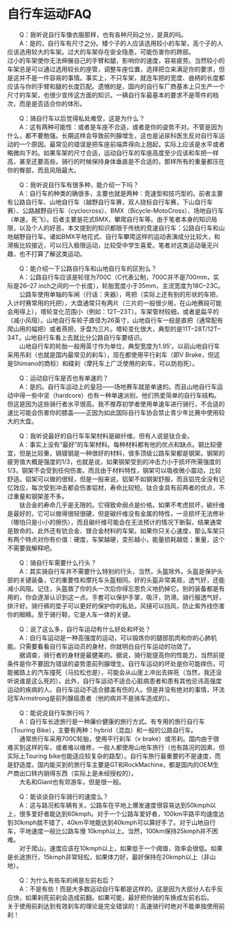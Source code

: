 # 自行车运动FAQ
  
&emsp;&emsp;Q：我听说自行车像衣服那样，也有各种尺码之分，是真的吗。  
&emsp;&emsp;A：是的，自行车有尺寸之分。矮个子的人应该选用较小的车架，高个子的人应该选用较大的车架。过大的车架存在安全隐患，可能伤害你的跨部。  
过小的车架使你无法伸展自己的手臂和腿，影响你的速度，容易疲劳。当然较小的车架总是可以通过选用较长的座管，调整车座位置，选择把立来满足你的要求，但是这并不是一件容易的事情。事实上，不只车架，就连车把的宽度、曲柄的长度都应该与你的手臂和腿的长度匹配。遗憾的是，国内的自行车厂商基本上只生产一个尺寸的车架，也很少宣传这方面的知识。一辆自行车最基本的要求不是零件的档次，而是是否适合你的体形。  
  
&emsp;&emsp;Q：骑自行车以后觉得私处难受，这是为什么？  
&emsp;&emsp;A：这有两种可能性：或者是车座不合适，或者是你的姿势不对。不管是因为什么，都不要勉强。长期这样会导致前列腺增生，这也是泌尿科医生反对自行车运动的一个原因。最常见的错误是把车座前端弄得向上翘起，实际上应该是水平或者略微向下的。如果车架的尺寸合适，运动自行车的车座高度至少应该和车把一样高，甚至还要高些。骑行的时候保持身体垂直是不合适的，那样所有的重量都压在你的臀部，而且风阻最大。  
  
&emsp;&emsp;Q：我听说自行车有很多种，能介绍一下吗？  
&emsp;&emsp;A：自行车的种类的确很多，主要也就是两种：竞速型和技巧型的。前者主要有公路自行车、山地自行车（越野自行车赛，双人绕标自行车赛，下山自行车赛）、公路越野自行车（cyclocross）、BMX（Bicycle-MotoCross）、场地自行车（单速，死飞）。后者主要是花式BMX，攀爬自行车等。由于笔者本身的知识局限，以及个人的好恶，本文提到的知识都限于传统的竞速自行车：公路自行车和山地越野自行车。诸如BMX平地花式、自行车攀爬这样的运动表演成分比较大，和滑板比较接近，可以归入极限运动，比较受中学生喜爱。笔者对这类运动毫无兴趣，也不打算了解这类运动。  
  
&emsp;&emsp;Q：能介绍一下公路自行车和山地自行车的区别么？  
&emsp;&emsp;A：公路自行车应该是轮径为700C（C代表公制，700C并不是700mm，实际是26–27 inch之间的一个长度），轮胎宽度小于35mm，主流宽度为18C–23C。  
&emsp;&emsp;公路车使用单轴的车闸（行话：夹器），弯把（实际上还有别的形状的车把，入计时赛常用的托把），大盘通常只有两片（三片的一般很少用，在山地赛段可能会用得上），塔轮变化范围小（例如：12T–23T）。车架管材较细，或者是扁平的（减小风阻）。山地自行车轮子直径为26英寸，山地自行车一般是直把（通常配有爬山用的幅把）或者燕把，牙盘为三片。塔轮变化很大，典型的是11T–28T/12T–34T。山地自行车看上去就比分公路自行车要结识。  
&emsp;&emsp;山地自行车的轮胎一般用英寸作为单位，典型宽度为1.95'。以前山地自行车采用吊刹（也就是国内最常见的刹车），现在都使用平行刹车（即V Brake，但这是Shimano的商标）和碟刹（摩托车上广泛使用的刹车，可以防抱死）。  
  
&emsp;&emsp;Q：运动自行车是否也有单速的？  
&emsp;&emsp;A：是的。自行车运动上的皇冠——场地赛车就是单速的。而且山地自行车运动中得一些中坚（hardcore）也有一种单速派别，他们热爱简单的自行车结构。但这是因为这些骑行者水平很高。我不推荐初学者使用单速车进行骑行，不合适的速比可能会伤害你的膝盖——正因为如此国际自行车协会禁止青少年比赛中使用较大的大盘。  
  
&emsp;&emsp;Q：我听说最好的自行车车架材料是碳纤维，但有人说是钛合金。  
&emsp;&emsp;A：事实上没有“最好”的车架材料。每种材料都有他的优点和缺点。钢比较便宜，但是比较重，镉镆钢是一种很好的材料，很多顶级公路车架都是钢架。钢架的疲劳值大概是强度的1/3，也就是说，如果钢架受到的冲击力小于损坏所需强度的1/3，钢架不会受到任何伤害。而且由于材料特性，钢架可以吸收微小震动，比较舒适。铝架可以做的很轻，但是一般来说，铝架不如钢架舒服，而且铝完全没有记忆效应，每次受到冲击都会伤害铝材，寿命比较短。钛合金具有前两者的优点，不过重量和钢架差不多。  
&emsp;&emsp;钛合金的寿命几乎是无限的。它得致命弱点是价格。如果不考虑损坏，碳纤维是最好的，它可以做得很轻很硬，但是碳纤维没有金属的特性，一旦损坏无法修补（哪怕只是小小的擦伤），而且碳纤维可能会在无法预计的情况下断裂，结果通常是致命的。此外还有钪合金、镁合金材料的车架。如果你只关心速度，那么车架只有两个特点对你有价值：硬度，车架越硬，变形越小，能量损耗越低；重量，这个不需要我解释吧。  
  
&emsp;&emsp;Q：骑自行车需要什么行头？  
&emsp;&emsp;A：其实骑自行车并不需要什么特别的行头，当然，头盔除外。头盔是保护头部的关键装备，它的重要性和摩托车头盔相同。好的头盔非常美观，透气好，还能减小风阻。记住，头盔救了你的头一次后你得忘恩负义地扔掉它。别的装备都是有用的，你会逐渐认识到这一点。手套可以保护手掌，吸汗，防滑。骑行服透气好，排汗好。骑行裤的垫子可以更好的保护你的私处。风镜可以挡风，防止紫外线伤害你的眼睛。至于骑行鞋，它是人车一体的关键。  
  
&emsp;&emsp;Q：说了这么多，自行车运动有什么好处和坏处？  
&emsp;&emsp;A：自行车运动是一种高强度的运动，可以锻炼你的腿部肌肉和你的心肺机能。只需要看看自行车运动员的身材，你就明白自行车运动的功效了。  
&emsp;&emsp;据调查，骑行者的身材是最健美的。据说，骑行能提高你的性能力，当然前提条件是你不要因为错误的姿势患前列腺增生。自行车运动的坏处是你可能摔伤，可能被路上的汽车撞死（马拉松也是），可能会从山崖上冲出去摔死（当然，我还没听说谁是这么死的）。此外，自行车运动不适合心脏病患者和患有其他忌讳高强度运动的疾病的人。自行车运动不适合膝盖有伤的人。但是并没有绝对的事情，环法冠军Armstrong是前列腺癌患者（他的病并不是骑车造成的）。  
  
&emsp;&emsp;Q：能说说自行车旅行吗？  
&emsp;&emsp;A：自行车长途旅行是一种廉价健康的旅行方式。有专用的旅行自行车（Touring Bike），主要有两种：hybrid（混血）和一般的公路自行车。  
&emsp;&emsp;通常旅行车采用700C轮胎，使用平行刹车（v brake）或吊刹。国内由于很难买到这样的车，或者难以维修，一般人都使用山地车旅行（也有路况的因素，但实际上Touring bike也能适应较复杂的路型）。自行车旅行最重要的不是速度，而是舒适度。国内能买到的旅行车主要是GT和RockMachine，都是国内的OEM生产商出口转内销得东西（实际上是未经授权的）。  
&emsp;&emsp;大名和Giant也有郊游车，但是很一般。  
  
&emsp;&emsp;Q：能谈谈自行车骑行的速度么？  
&emsp;&emsp;A：这与路况和车辆有关。公路车在平地上爆发速度很容易达到50kmph以上，很多爱好者能达到60kmph。对于一个公路车爱好者，100km平路平均速度达到30kmph就不错了，40km平地能达到40kmph可以算好手了。对于山地自行车，平地速度一般比公路车慢 10kmph以上。当然，100km保持25kmph并不困难。  
&emsp;&emsp;对于爬山，速度应该在10kmph以上，如果低于一个阈值，效率会很低。如果是长途旅行，15kmph非常轻松，如果体力好，最好保持在20kmph以上（非山地）。  
  
&emsp;&emsp;Q：为什么有些车的闸是左前右后？  
&emsp;&emsp;A：不是有些！而是大多数运动自行车都是这样的。这是因为大部分人右手反应快，如果刹死前刹会造成前翻。如果可能，最好把你骑的车换成左前右后。  
关于使用前刹达到有效刹车的理论是完全错误的！高速骑行时绝对不能单独使用前刹！  